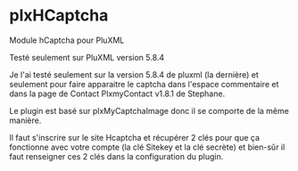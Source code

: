 # plxHCaptcha
Module hCaptcha pour PluXML

Testé seulement sur PluXML version 5.8.4

Je l'ai testé seulement sur la version 5.8.4 de pluxml (la dernière) et seulement pour faire apparaitre le captcha dans l'espace commentaire et dans la page de Contact PlxmyContact v1.8.1 de Stephane.

Le plugin est basé sur plxMyCaptchaImage donc il se comporte de la même manière.

Il faut s'inscrire sur le site Hcaptcha et récupérer 2 clés pour que ça fonctionne avec votre compte (la clé Sitekey et la clé secrète) et bien-sûr il faut renseigner ces 2 clés dans la configuration du plugin.
